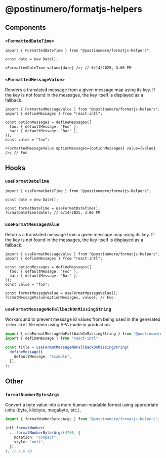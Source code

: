 # @postinumero/formatjs-helpers

## Components

### `<FormattedDateTime>`

```tsx
import { FormattedDateTime } from "@postinumero/formatjs-helpers";

const date = new Date();

<FormattedDateTime value={date} />; // 6/14/2025, 3:00 PM
```

### `<FormattedMessageValue>`

Renders a translated message from a given message map using its key. If the key is not found in the messages, the key itself is displayed as a fallback.

```tsx
import { FormattedMessageValue } from "@postinumero/formatjs-helpers";
import { defineMessages } from "react-intl";

const optionMessages = defineMessages({
  foo: { defaultMessage: "Foo" },
  bar: { defaultMessage: "Bar" },
});
const value = "foo";

<FormattedMessageValue optionMessages={optionMessages} value={value} />; // Foo
```

## Hooks

### `useFormatDateTime`

```tsx
import { useFormatDateTime } from "@postinumero/formatjs-helpers";

const date = new Date();

const formatDateTime = useFormatDateTime();
formatDateTime(date); // 6/14/2025, 3:00 PM
```

### `useFormatMessageValue`

Returns a translated message from a given message map using its key. If the key is not found in the messages, the key itself is displayed as a fallback.

```tsx
import { useFormatMessageValue } from "@postinumero/formatjs-helpers";
import { defineMessages } from "react-intl";

const optionMessages = defineMessages({
  foo: { defaultMessage: "Foo" },
  bar: { defaultMessage: "Bar" },
});
const value = "foo";

const formatMessageValue = useFormatMessageValue();
formatMessageValue(optionMessages, value); // Foo
```

### `useFormatMessageNoFallbackOnMissingString`

Workaround to prevent message id values ​​from being used in the generated `index.html` file when using SPA mode in production.

```ts
import { useFormatMessageNoFallbackOnMissingString } from "@postinumero/formatjs-helpers";
import { defineMessage } from "react-intl";

const title = useFormatMessageNoFallbackOnMissingString(
  defineMessage({
    defaultMessage: "Example",
  }),
);
```

## Other

### `formatNumberBytesArgs`

Convert a byte value into a more human-readable format using appropriate units (byte, kilobyte, megabyte, etc.).

```ts
import { formatNumberBytesArgs } from "@postinumero/formatjs-helpers";

intl.formatNumber(
  ...formatNumberBytesArgs(4700, {
    notation: "compact",
    style: "unit",
  }),
); // 4.6 kB
```
